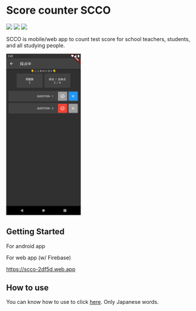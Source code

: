 # Score counter SCCO

![](https://img.shields.io/badge/dart-v2.16.2-blue?style=flat&logo=dart) ![](https://img.shields.io/badge/flutter-v2.10.5-blue?style=flat&logo=flutter) ![](https://img.shields.io/badge/-firebase-orange?style=flat&logo=firebase)


SCCO is mobile/web app to count test score for school teachers, students, and all studying people.


<img src='assets/screenshot/Screenshot_1651470156.png' width='200'>


## Getting Started

For android app



For web app (w/ Firebase)

https://scco-2df5d.web.app


## How to use

You can know how to use to click [here](https://snova301.github.io/AppService/score_counter/home.html). Only Japanese words.